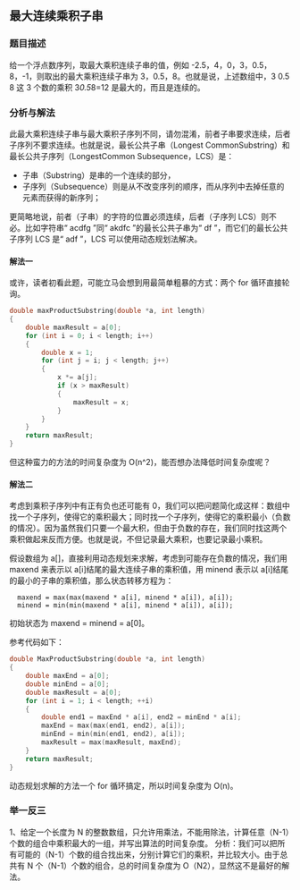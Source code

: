 ## 最大连续乘积子串

### 题目描述

给一个浮点数序列，取最大乘积连续子串的值，例如 -2.5，4，0，3，0.5，8，-1，则取出的最大乘积连续子串为 3，0.5，8。也就是说，上述数组中，3 0.5 8 这 3 个数的乘积 3*0.5*8=12 是最大的，而且是连续的。

### 分析与解法

此最大乘积连续子串与最大乘积子序列不同，请勿混淆，前者子串要求连续，后者子序列不要求连续。也就是说，最长公共子串（Longest CommonSubstring）和最长公共子序列（LongestCommon Subsequence，LCS）是：

- 子串（Substring）是串的一个连续的部分，
- 子序列（Subsequence）则是从不改变序列的顺序，而从序列中去掉任意的元素而获得的新序列；

更简略地说，前者（子串）的字符的位置必须连续，后者（子序列 LCS）则不必。比如字符串“ acdfg ”同“ akdfc ”的最长公共子串为“ df ”，而它们的最长公共子序列 LCS 是“ adf ”，LCS 可以使用动态规划法解决。

#### 解法一

或许，读者初看此题，可能立马会想到用最简单粗暴的方式：两个 for 循环直接轮询。

```c
double maxProductSubstring(double *a, int length)
{
	double maxResult = a[0];
	for (int i = 0; i < length; i++)
	{
		double x = 1;
		for (int j = i; j < length; j++)
		{
			x *= a[j];
			if (x > maxResult)
			{
				maxResult = x;
			}
		}
	}
	return maxResult;
}
```

但这种蛮力的方法的时间复杂度为 O(n^2)，能否想办法降低时间复杂度呢？

#### 解法二

考虑到乘积子序列中有正有负也还可能有 0，我们可以把问题简化成这样：数组中找一个子序列，使得它的乘积最大；同时找一个子序列，使得它的乘积最小（负数的情况）。因为虽然我们只要一个最大积，但由于负数的存在，我们同时找这两个乘积做起来反而方便。也就是说，不但记录最大乘积，也要记录最小乘积。

假设数组为 a[]，直接利用动态规划来求解，考虑到可能存在负数的情况，我们用 maxend 来表示以 a[i]结尾的最大连续子串的乘积值，用 minend 表示以 a[i]结尾的最小的子串的乘积值，那么状态转移方程为：

```
  maxend = max(max(maxend * a[i], minend * a[i]), a[i]);
  minend = min(min(maxend * a[i], minend * a[i]), a[i]);
```

初始状态为 maxend = minend = a[0]。

参考代码如下：

```cpp
double MaxProductSubstring(double *a, int length)
{
	double maxEnd = a[0];
	double minEnd = a[0];
	double maxResult = a[0];
	for (int i = 1; i < length; ++i)
	{
		double end1 = maxEnd * a[i], end2 = minEnd * a[i];
		maxEnd = max(max(end1, end2), a[i]);
		minEnd = min(min(end1, end2), a[i]);
		maxResult = max(maxResult, maxEnd);
	}
	return maxResult;
}
```

动态规划求解的方法一个 for 循环搞定，所以时间复杂度为 O(n)。

### 举一反三

1、给定一个长度为 N 的整数数组，只允许用乘法，不能用除法，计算任意（N-1）个数的组合中乘积最大的一组，并写出算法的时间复杂度。
分析：我们可以把所有可能的（N-1）个数的组合找出来，分别计算它们的乘积，并比较大小。由于总共有 N 个（N-1）个数的组合，总的时间复杂度为 O（N2），显然这不是最好的解法。
